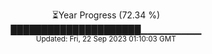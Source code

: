 <p align="center">
⏳Year Progress (72.34 %) <br>
█████████████████████▁▁▁▁▁▁▁▁▁ <br>
<sub>Updated: Fri, 22 Sep 2023 01:10:03 GMT</sub>
</p>

